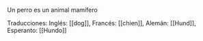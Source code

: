 Un perro es un animal mamífero

Traducciones: 
Inglés: [[dog]], 
Francés: [[chien]], 
Alemán: [[Hund]],
Esperanto: [[Hundo]]